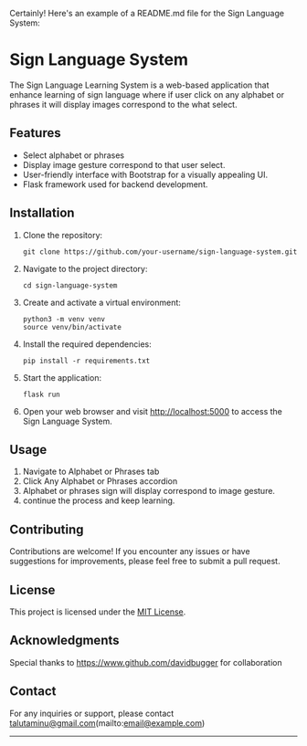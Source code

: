 Certainly! Here's an example of a README.md file for the Sign Language System:

# Sign Language System

The Sign Language Learning System is a web-based application that enhance learning of sign language where if user click on any alphabet or phrases it will display images correspond to the what select. 

## Features

- Select alphabet or phrases
- Display image gesture correspond to that user select.
- User-friendly interface with Bootstrap for a visually appealing UI.
- Flask framework used for backend development.

## Installation

1. Clone the repository:

   ```
   git clone https://github.com/your-username/sign-language-system.git
   ```

2. Navigate to the project directory:

   ```
   cd sign-language-system
   ```

3. Create and activate a virtual environment:

   ```
   python3 -m venv venv
   source venv/bin/activate
   ```

4. Install the required dependencies:

   ```
   pip install -r requirements.txt
   ```

5. Start the application:

   ```
   flask run
   ```

6. Open your web browser and visit [http://localhost:5000](http://localhost:5000) to access the Sign Language System.

## Usage

1. Navigate to Alphabet or Phrases tab
2. Click Any Alphabet or Phrases accordion
3. Alphabet or phrases sign will display correspond to image gesture. 
4. continue the process and keep learning.

## Contributing

Contributions are welcome! If you encounter any issues or have suggestions for improvements, please feel free to submit a pull request.

## License

This project is licensed under the [MIT License](LICENSE).

## Acknowledgments

Special thanks to https://www.github.com/davidbugger for collaboration

## Contact

For any inquiries or support, please contact talutaminu@gmail.com(mailto:email@example.com)

---
